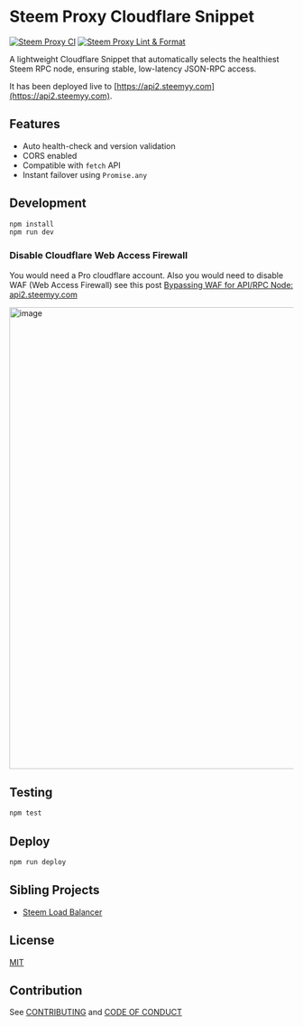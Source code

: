 # Steem Proxy Cloudflare Snippet
[![Steem Proxy CI](https://github.com/DoctorLai/steem-proxy-cloudflare/actions/workflows/ci.yaml/badge.svg)](https://github.com/DoctorLai/steem-proxy-cloudflare/actions/workflows/ci.yaml) [![Steem Proxy Lint & Format](https://github.com/DoctorLai/steem-proxy-cloudflare/actions/workflows/lint.yml/badge.svg)](https://github.com/DoctorLai/steem-proxy-cloudflare/actions/workflows/lint.yml)

A lightweight Cloudflare Snippet that automatically selects the healthiest Steem RPC node, ensuring stable, low-latency JSON-RPC access. 

It has been deployed live to [https://api2.steemyy.com](https://api2.steemyy.com).

## Features
- Auto health-check and version validation
- CORS enabled
- Compatible with `fetch` API
- Instant failover using `Promise.any`

## Development
```bash
npm install
npm run dev
```

### Disable Cloudflare Web Access Firewall
You would need a Pro cloudflare account. Also you would need to disable WAF (Web Access Firewall) see this post [Bypassing WAF for API/RPC Node: api2.steemyy.com](https://steemit.com/blog/@justyy/bypassing-waf-for-api-rpc-node-api2-steemyy-com)

<img width="1227" height="818" alt="image" src="https://github.com/user-attachments/assets/ee4185c1-8907-4855-91a7-010c7fcf9bb9" />

## Testing
```bash
npm test
```

## Deploy
```bash
npm run deploy
```

## Sibling Projects
- [Steem Load Balancer](https://github.com/doctorlai/steem-load-balancer)

## License
[MIT](./LICENSE)

## Contribution
See [CONTRIBUTING](./CONTRIBUTING.md) and [CODE OF CONDUCT](./CODE_OF_CONDUCT.md)
